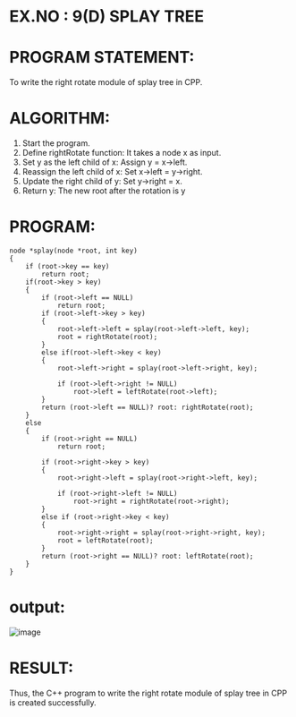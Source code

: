 
# EX.NO : 9(D)  SPLAY TREE 
 
# PROGRAM STATEMENT: 
 
To write the right rotate module of splay tree in CPP. 
 
# ALGORITHM:   
 
1. Start the program. 
2. Define rightRotate function: It takes a node x as input. 
3. Set y as the left child of x: Assign y = x->left. 
4. Reassign the left child of x: Set x->left = y->right. 
5. Update the right child of y: Set y->right = x. 
6. Return y: The new root after the rotation is y 
 
# PROGRAM: 
```
node *splay(node *root, int key)
{
    if (root->key == key)
        return root;
    if(root->key > key)
    {
        if (root->left == NULL) 
            return root;
        if (root->left->key > key)
        {
            root->left->left = splay(root->left->left, key);
            root = rightRotate(root);
        }
        else if(root->left->key < key)
        {
            root->left->right = splay(root->left->right, key);
 
            if (root->left->right != NULL)
                root->left = leftRotate(root->left);
        }
        return (root->left == NULL)? root: rightRotate(root);
    }
    else
    {
        if (root->right == NULL) 
            return root;
 
        if (root->right->key > key)
        {
            root->right->left = splay(root->right->left, key);
 
            if (root->right->left != NULL)
                root->right = rightRotate(root->right);
        }
        else if (root->right->key < key)
        {
            root->right->right = splay(root->right->right, key);
            root = leftRotate(root);
        }
        return (root->right == NULL)? root: leftRotate(root);
    }
}
```
# output:

![image](https://github.com/user-attachments/assets/2a10e950-8869-4b5b-af0c-dc061ed2389e)

# RESULT: 
 
Thus, the C++ program to write the right rotate module of splay tree in CPP is created successfully. 

